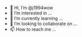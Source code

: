 - 👋 Hi, I’m @j1994wow
- 👀 I’m interested in ...
- 🌱 I’m currently learning ...
- 💞️ I’m looking to collaborate on ...
- 📫 How to reach me ...

<!---
j1994wow/j1994wow is a ✨ special ✨ repository because its `README.md` (this file) appears on your GitHub profile.
You can click the Preview link to take a look at your changes.
--->

